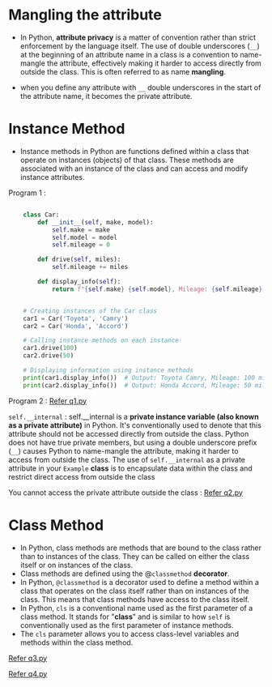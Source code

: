 # Mangling the attribute 

- In Python, **attribute privacy** is a matter of convention rather than strict enforcement by the language itself. The use of double underscores (`__`) at the beginning of an attribute name in a class is a convention to name-mangle the attribute, effectively making it harder to access directly from outside the class. This is often referred to as name **mangling**.

- when you define any attribute with `__` double underscores in the start of the attribute name, it becomes the private attribute. 


# Instance Method

- Instance methods in Python are functions defined within a class that operate on instances (objects) of that class. These methods are associated with an instance of the class and can access and modify instance attributes.

Program 1 : 

```python

    class Car:
        def __init__(self, make, model):
            self.make = make
            self.model = model
            self.mileage = 0

        def drive(self, miles):
            self.mileage += miles

        def display_info(self):
            return f"{self.make} {self.model}, Mileage: {self.mileage} miles"


    # Creating instances of the Car class
    car1 = Car('Toyota', 'Camry')
    car2 = Car('Honda', 'Accord')

    # Calling instance methods on each instance
    car1.drive(100)
    car2.drive(50)

    # Displaying information using instance methods
    print(car1.display_info())  # Output: Toyota Camry, Mileage: 100 miles
    print(car2.display_info())  # Output: Honda Accord, Mileage: 50 miles

```

Program 2 : [Refer q1.py](./q1.py)

`self.__internal` : self.__internal is a **private instance variable (also known as a private attribute)** in Python. It's conventionally used to denote that this attribute should not be accessed directly from outside the class. Python does not have true private members, but using a double underscore prefix (`__`) causes Python to name-mangle the attribute, making it harder to access from outside the class. The use of `self.__internal` as a private attribute in your `Example` **class** is to encapsulate data within the class and restrict direct access from outside the class


You cannot access the private attribute outside the class : [Refer q2.py](./q2.py)

# Class Method

- In Python, class methods are methods that are bound to the class rather than to instances of the class. They can be called on either the class itself or on instances of the class. 
- Class methods are defined using the @`classmethod` **decorator**.
- In Python, `@classmethod` is a decorator used to define a method within a class that operates on the class itself rather than on instances of the class. This means that class methods have access to the class itself.
- In Python, `cls` is a conventional name used as the first parameter of a class method. It stands for "**class**" and is similar to how `self` is conventionally used as the first parameter of instance methods.
- The `cls` parameter allows you to access class-level variables and methods within the class method.

[Refer q3.py](./q3.py)

[Refer q4.py](./q4.py)
